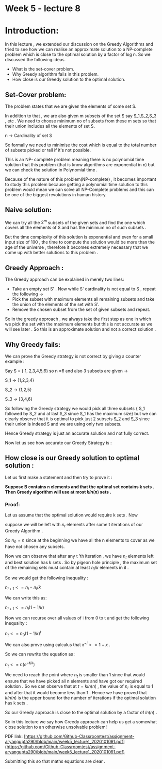 # Week 5 - lecture 8

# Introduction:

In this lecture , we extended our discussion on the Greedy Algorithms and tried to see how we can realise an approximate solution to a NP-complete problem which is close to the optimal solution by a factor of log n. So we discussed the following ideas.

- What is the set-cover problem.
- Why Greedy algorithm fails in this problem.
- How close is our Greedy solution to the optimal solution.

## Set-Cover problem:

The problem states that we are given the elements of some set S. 

In addition to that , we are also given m subsets of the set S say S_1,S_2,S_3 , etc . We need to choose minimum no of subsets from these m sets so that their union includes all the elements of set S.

n → Cardinality of set S

So formally we need to minimise the cost which is equal to the total number of subsets picked or tell if it's not possible.

This is an NP- complete problem meaning there is no polynomial time solution that this problem (that is know algorithms are exponential in n) but we can check the solution in Polynomial time .

Because of the nature of this problem(NP-complete) , it becomes important to study this problem because getting a polynomial time solution to this problem would mean we can solve all NP-Complete problems and this can be one of the biggest revolutions in human history.

## Naive solution:

We can try all the $2^m$ subsets of the given sets and find the one which covers all the elements of S and has the minimum no of such subsets .

But the time complexity of this solution is exponential and even for a small input size of 100 , the time to compute the solution would be more than the age of the universe , therefore it becomes extremely necessary that we come up with better solutions to this problem .

## Greedy Approach :

The Greedy approach can be explained in merely two lines:

- Take an empty set S' . Now while S' cardinality is not equal to S , repeat the following →
- Pick the subset with maximum elements all remaining subsets and take the union of the elements of the set with S'.
- Remove the chosen subset from the set of given subsets and repeat.

So in the greedy approach , we always take the first step as one in which we pick the set with the maximum elements but this is not accurate as we will see later . So this is an approximate solution and not a correct solution .

## Why Greedy fails:

We can prove the Greedy strategy is not correct by giving a counter example :

Say S = { 1, 2,3,4,5,6}  so n =6 and also 3 subsets are given →

S_1 → {1,2,3,4}

S_2 → {1,2,5}

S_3 → {3,4,6}

So following the Greedy strategy we would pick all three subsets { S_1 followed by S_2 and at last S_3 since S_1 has the maximum size} but we can clearly observe that it is optimal to pick just 2 subsets S_2 and S_3  since their union is indeed S and we are using only two subsets.

Hence Greedy strategy is just an accurate solution and not fully correct.

Now let us see how accurate our Greedy Strategy is :

 

## How close is our Greedy solution to optimal solution :

Let us first make a statement and then try to prove it :

**Suppose B contains n elements and that the optimal set contains k sets . Then Greedy algorithm will use at most $kln(n)$ sets .**

### Proof:

Let us assume that the optimal solution would require k sets . Now

suppose we will be left with $n_t$ elements after some t iterations of our Greedy Algorithm .

So $n_0=n$  since at the beginning we have all the n elements to cover as we have not chosen any subsets.

Now we can observe that after any t 'th iteration , we have $n_t$ elements left and best solution has  k sets . So by pigeon hole principle , the maximum set of the remaining sets must contain at least $n_i/k$ elements in it . 

So we would get the following inequality :

$n_{i+1} <= n_i - n_i/k$ 

We can write this as:

$n_{i+1} <= n_i(1-1/k)$

Now we can recurse over all values of i from 0 to t and get the following inequality :

$n_t <= n_0(1-1/k)^t$

We can also prove using calculus that $x^{-i} >=1-x$ .

So we can rewrite the equation as : 

$n_t<=n(e^{-t/k}$)

We need to reach the point where $n_t$  is smaller than 1 since that would ensure that we have picked all n elements and have got our required solution . So we can observe that at $t=kln(n)$ , the value of $n_t$  is equal to 1 and after that it would become less than 1 . Hence we have proved that $kln(n)$  is the upper bound for the number of iterations if the optimal solution has k sets . 

So our Greedy approach is close to the optimal solution by a factor of $ln(n)$  .

So in this lecture we say how Greedy approach can help us get a somewhat close solution to an otherwise unsolvable problem!

 

PDF link: [https://github.com/Github-Classroomtest/assignment-aryangupta290/blob/main/week5_lecture1_2020101091.pdf](https://github.com/Github-Classroomtest/assignment-aryangupta290/blob/main/week5_lecture1_2020101091.pdf)

Submitting this so that maths equations are clear .
